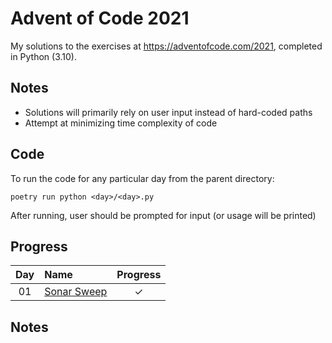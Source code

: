 # Advent of Code 2021

My solutions to the exercises at https://adventofcode.com/2021, completed in Python (3.10).

## Notes
* Solutions will primarily rely on user input instead of hard-coded paths
* Attempt at minimizing time complexity of code

## Code
To run the code for any particular day from the parent directory:

```
poetry run python <day>/<day>.py
```

After running, user should be prompted for input (or usage will be printed)

## Progress

| Day | Name | Progress | 
|:---:|:---|:---:|
| 01 | [Sonar Sweep](https://adventofcode.com/2020/day/1) | ✓ |

## Notes